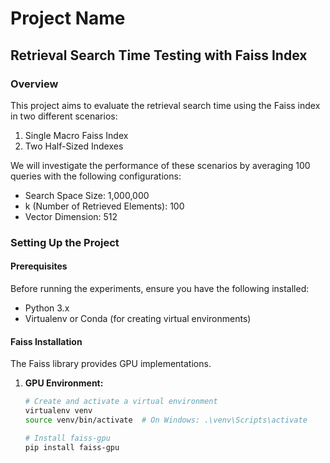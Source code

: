 # Project Name

## Retrieval Search Time Testing with Faiss Index

### Overview

This project aims to evaluate the retrieval search time using the Faiss index in two different scenarios:
1. Single Macro Faiss Index
2. Two Half-Sized Indexes

We will investigate the performance of these scenarios by averaging 100 queries with the following configurations:
- Search Space Size: 1,000,000
- k (Number of Retrieved Elements): 100
- Vector Dimension: 512

### Setting Up the Project

#### Prerequisites

Before running the experiments, ensure you have the following installed:
- Python 3.x
- Virtualenv or Conda (for creating virtual environments)

#### Faiss Installation

The Faiss library provides GPU implementations.

1. **GPU Environment:**

   ```bash
   # Create and activate a virtual environment
   virtualenv venv
   source venv/bin/activate  # On Windows: .\venv\Scripts\activate

   # Install faiss-gpu
   pip install faiss-gpu